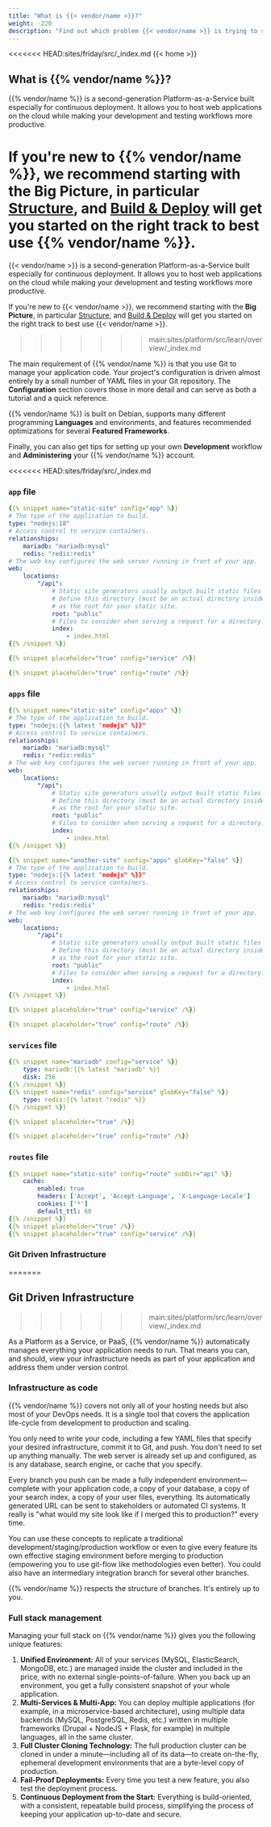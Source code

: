 ```yaml
---
title: "What is {{< vendor/name >}}?"
weight: -220
description: "Find out which problem {{< vendor/name >}} is trying to solve."
---
```


<<<<<<< HEAD:sites/friday/src/_index.md
{{< home >}}

## What is {{% vendor/name %}}?

{{% vendor/name %}} is a second-generation Platform-as-a-Service built especially for continuous deployment.
It allows you to host web applications on the cloud while making your development and testing workflows more productive.

If you're new to {{% vendor/name %}}, we recommend starting with the **Big Picture**, in particular [Structure](/overview/structure.md), and [Build & Deploy](/overview/build-deploy.md) will get you started on the right track to best use
{{% vendor/name %}}.
=======
{{< vendor/name >}} is a second-generation Platform-as-a-Service built especially for continuous deployment.
It allows you to host web applications on the cloud while making your development and testing workflows more productive.

If you're new to {{< vendor/name >}}, we recommend starting with the **Big Picture**, in particular [Structure](/learn/overview/structure.md), and [Build & Deploy](/learn/overview/build-deploy.md) will get you started on the right track to best use {{< vendor/name >}}.
>>>>>>> main:sites/platform/src/learn/overview/_index.md

The main requirement of {{% vendor/name %}} is that you use Git to manage your application code.
Your project's configuration is driven almost entirely by a small number of YAML files in your Git repository.
The **Configuration** section covers those in more detail and can serve as both a tutorial and a quick reference.

{{% vendor/name %}} is built on Debian, supports many different programming **Languages** and environments,
and features recommended optimizations for several **Featured Frameworks**.

Finally, you can also get tips for setting up your own **Development** workflow and **Administering** your {{% vendor/name %}} account.

<<<<<<< HEAD:sites/friday/src/_index.md
### `app` file

```yaml {configFile="app"}
{{% snippet name="static-site" config="app" %}}
# The type of the application to build.
type: "nodejs:18"
# Access control to service containers.
relationships:
    mariadb: "mariadb:mysql"
    redis: "redis:redis"
# The web key configures the web server running in front of your app.
web:
    locations:
        "/api":
            # Static site generators usually output built static files to a specific directory.
            # Define this directory (must be an actual directory inside the root directory of your app)
            # as the root for your static site.
            root: "public"
            # Files to consider when serving a request for a directory.
            index:
                - index.html
{{% /snippet %}}

{{% snippet placeholder="true" config="service" /%}}

{{% snippet placeholder="true" config="route" /%}}
```

### `apps` file

```yaml {configFile="apps"}
{{% snippet name="static-site" config="apps" %}}
# The type of the application to build.
type: "nodejs:{{% latest "nodejs" %}}"
# Access control to service containers.
relationships:
    mariadb: "mariadb:mysql"
    redis: "redis:redis"
# The web key configures the web server running in front of your app.
web:
    locations:
        "/api":
            # Static site generators usually output built static files to a specific directory.
            # Define this directory (must be an actual directory inside the root directory of your app)
            # as the root for your static site.
            root: "public"
            # Files to consider when serving a request for a directory.
            index:
                - index.html
{{% /snippet %}}

{{% snippet name="another-site" config="apps" globKey="false" %}}
# The type of the application to build.
type: "nodejs:{{% latest "nodejs" %}}"
# Access control to service containers.
relationships:
    mariadb: "mariadb:mysql"
    redis: "redis:redis"
# The web key configures the web server running in front of your app.
web:
    locations:
        "/api":
            # Static site generators usually output built static files to a specific directory.
            # Define this directory (must be an actual directory inside the root directory of your app)
            # as the root for your static site.
            root: "public"
            # Files to consider when serving a request for a directory.
            index:
                - index.html
{{% /snippet %}}

{{% snippet placeholder="true" config="service" /%}}

{{% snippet placeholder="true" config="route" /%}}
```

### `services` file


```yaml {configFile="services"}
{{% snippet name="mariadb" config="service" %}}
    type: mariadb:{{% latest "mariadb" %}}
    disk: 256
{{% /snippet %}}
{{% snippet name="redis" config="service" globKey="false" %}}
    type: redis:{{% latest "redis" %}}
{{% /snippet %}}

{{% snippet placeholder="true" /%}}

{{% snippet placeholder="true" config="route" /%}}
```

### `routes` file

```yaml {configFile="routes"}
{{% snippet name="static-site" config="route" subDir="api" %}}
    cache:
        enabled: true
        headers: ['Accept', 'Accept-Language', 'X-Language-Locale']
        cookies: ['*']
        default_ttl: 60
{{% /snippet %}}
{{% snippet placeholder="true" /%}}
{{% snippet placeholder="true" config="service" /%}}
```

### Git Driven Infrastructure
=======
## Git Driven Infrastructure
>>>>>>> main:sites/platform/src/learn/overview/_index.md

As a Platform as a Service, or PaaS, {{% vendor/name %}} automatically manages everything your application needs to run.
That means you can, and should, view your infrastructure needs as part of your application and address them under version control.

### Infrastructure as code

{{% vendor/name %}} covers not only all of your hosting needs but also most of your DevOps needs. It is a single tool that covers the application life-cycle from development to production and scaling.

You only need to write your code, including a few YAML files that specify your desired infrastructure, commit it to Git, and push.
You don't need to set up anything manually. The web server is already set up and configured, as is any database, search engine, or cache that you specify.

Every branch you push can be made a fully independent environment&mdash;complete with your application code, a copy of your database, a copy of your search index, a copy of your user files, everything.
Its automatically generated URL can be sent to stakeholders or automated CI systems.
It really is "what would my site look like if I merged this to production?" every time.

You can use these concepts to replicate a traditional development/staging/production workflow or even to give every feature its own effective staging environment before merging to production (empowering you to use git-flow like methodologies even better). You could also have an intermediary integration branch for several other branches.

{{% vendor/name %}} respects the structure of branches. It's entirely up to you.

### Full stack management

Managing your full stack on {{% vendor/name %}} gives you the following unique features:

1. **Unified Environment:** All of your services (MySQL, ElasticSearch, MongoDB, etc.) are managed inside the cluster and included in the price, with no external single-points-of-failure. When you back up an environment, you get a fully consistent snapshot of your whole application.
2. **Multi-Services & Multi-App:** You can deploy multiple applications (for example, in a microservice-based architecture), using multiple data backends (MySQL, PostgreSQL, Redis, etc.) written in multiple frameworks (Drupal + NodeJS + Flask, for example) in multiple languages, all in the same cluster.
3. **Full Cluster Cloning Technology:** The full production cluster can be cloned in under a minute&mdash;including all of its data&mdash;to create on-the-fly, ephemeral development environments that are a byte-level copy of production.
4. **Fail-Proof Deployments:** Every time you test a new feature, you also test the deployment process.
5. **Continuous Deployment from the Start:** Everything is build-oriented, with a consistent, repeatable build process, simplifying the process of keeping your application up-to-date and secure.
